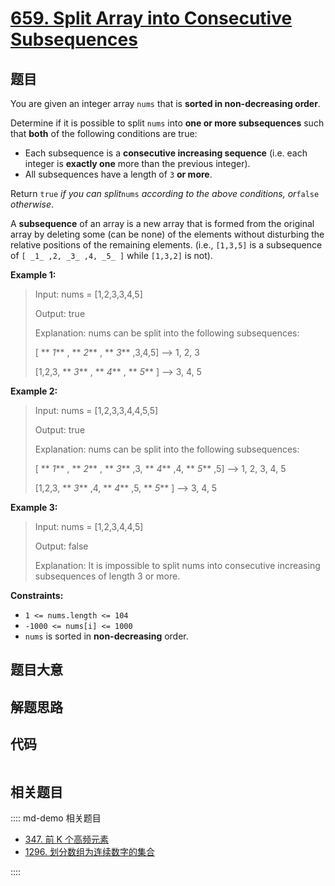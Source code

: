 # [659. Split Array into Consecutive Subsequences](https://leetcode.com/problems/split-array-into-consecutive-subsequences)

## 题目

You are given an integer array `nums` that is **sorted in non-decreasing
order**.

Determine if it is possible to split `nums` into **one or more subsequences**
such that **both** of the following conditions are true:

  * Each subsequence is a **consecutive increasing sequence** (i.e. each integer is **exactly one** more than the previous integer).
  * All subsequences have a length of `3` **or more**.

Return `true` _if you can split_`nums` _according to the above conditions,
or_`false` _otherwise_.

A **subsequence** of an array is a new array that is formed from the original
array by deleting some (can be none) of the elements without disturbing the
relative positions of the remaining elements. (i.e., `[1,3,5]` is a
subsequence of `[ _1_ ,2, _3_ ,4, _5_ ]` while `[1,3,2]` is not).



**Example 1:**

> Input: nums = [1,2,3,3,4,5]
> 
> Output: true
> 
> Explanation: nums can be split into the following subsequences:
> 
> [ ** _1_** , ** _2_** , ** _3_** ,3,4,5] --> 1, 2, 3
> 
> [1,2,3, ** _3_** , ** _4_** , ** _5_** ] --> 3, 4, 5

**Example 2:**

> Input: nums = [1,2,3,3,4,4,5,5]
> 
> Output: true
> 
> Explanation: nums can be split into the following subsequences:
> 
> [ ** _1_** , ** _2_** , ** _3_** ,3, ** _4_** ,4, ** _5_** ,5] --> 1, 2, 3, 4, 5
> 
> [1,2,3, ** _3_** ,4, ** _4_** ,5, ** _5_** ] --> 3, 4, 5

**Example 3:**

> Input: nums = [1,2,3,4,4,5]
> 
> Output: false
> 
> Explanation: It is impossible to split nums into consecutive increasing subsequences of length 3 or more.

**Constraints:**

  * `1 <= nums.length <= 104`
  * `-1000 <= nums[i] <= 1000`
  * `nums` is sorted in **non-decreasing** order.


## 题目大意

## 解题思路

## 代码

```javascript

```

## 相关题目

:::: md-demo 相关题目
- [347. 前 K 个高频元素](https://leetcode.com/problems/top-k-frequent-elements)
- [1296. 划分数组为连续数字的集合](https://leetcode.com/problems/divide-array-in-sets-of-k-consecutive-numbers)

::::
